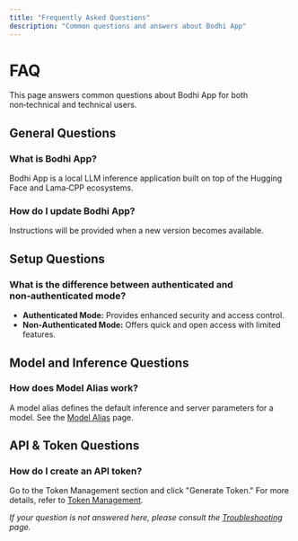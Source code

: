 ```yaml
---
title: "Frequently Asked Questions"
description: "Common questions and answers about Bodhi App"
---
```


# FAQ

This page answers common questions about Bodhi App for both non‑technical and technical users.

## General Questions

### What is Bodhi App?
Bodhi App is a local LLM inference application built on top of the Hugging Face and Lama‑CPP ecosystems.

### How do I update Bodhi App?
Instructions will be provided when a new version becomes available.

## Setup Questions

### What is the difference between authenticated and non‑authenticated mode?
- **Authenticated Mode:** Provides enhanced security and access control.
- **Non‑Authenticated Mode:** Offers quick and open access with limited features.

## Model and Inference Questions

### How does Model Alias work?
A model alias defines the default inference and server parameters for a model. See the [Model Alias](./ModelAlias.md) page.

## API & Token Questions

### How do I create an API token?
Go to the Token Management section and click "Generate Token." For more details, refer to [Token Management](./TokenManagement.md).

*If your question is not answered here, please consult the [Troubleshooting](./Troubleshooting.md) page.* 